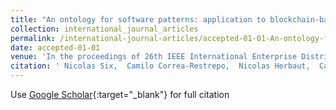 ```yaml
---
title: "An ontology for software patterns: application to blockchain-based software development"
collection: international_journal_articles
permalink: /international-journal-articles/accepted-01-01-An-ontology-for-software-patterns-application-to-blockchain-based-software-development
date: accepted-01-01
venue: 'In the proceedings of 26th IEEE International Enterprise Distributed Object Computing Conference, EDOC 2022'
citation: ' Nicolas Six,  Camilo Correa-Restrepo,  Nicolas Herbaut,  Camille Salinesi, &quot;An ontology for software patterns: application to blockchain-based software development.&quot; In the proceedings of 26th IEEE International Enterprise Distributed Object Computing Conference, EDOC 2022, accepted.'
---
```

Use [Google Scholar](https://scholar.google.com/scholar?q=An+ontology+for+software+patterns:+application+to+blockchain+based+software+development){:target="_blank"} for full citation